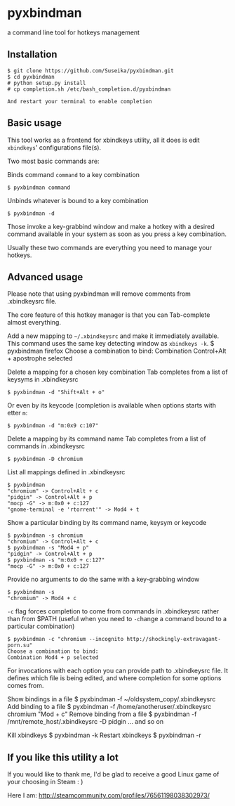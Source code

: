 pyxbindman
==========

a command line tool for hotkeys management

Installation
------------

    $ git clone https://github.com/Suseika/pyxbindman.git
    $ cd pyxbindman
    # python setup.py install
    # cp completion.sh /etc/bash_completion.d/pyxbindman

    And restart your terminal to enable completion

Basic usage
-----------

This tool works as a frontend for xbindkeys utility, all it does is edit
`xbindkeys`' configurations file(s). 

Two most basic commands are:

Binds command `command` to a key combination

    $ pyxbindman command

Unbinds whatever is bound to a key combination

    $ pyxbindman -d


Those invoke a key-grabbind window and make a hotkey with a desired command
available in your system as soon as you press a key combination.

Usually these two commands are everything you need to manage your hotkeys.

Advanced usage
--------------

Please note that using pyxbindman will remove comments from .xbindkeysrc file.

The core feature of this hotkey manager is that you can Tab-complete almost
everything.

Add a new mapping to `~/.xbindkeysrc` and make it immediately available.
This command uses the same key detecting window as `xbindkeys -k`.
    $ pyxbindman firefox
    Choose a combination to bind: 
    Combination Control+Alt + apostrophe selected

Delete a mapping for a chosen key combination
Tab completes from a list of keysyms in .xbindkeysrc

    $ pyxbindman -d "Shift+Alt + o"

Or even by its keycode (completion is available when options starts with
etter `m`:

    $ pyxbindman -d "m:0x9 c:107"

Delete a mapping by its command name
Tab completes from a list of commands in .xbindkeysrc

    $ pyxbindman -D chromium

List all mappings defined in .xbindkeysrc

    $ pyxbindman
    "chromium" -> Control+Alt + c
    "pidgin" -> Control+Alt + p
    "mocp -G" -> m:0x0 + c:127
    "gnome-terminal -e 'rtorrent'" -> Mod4 + t

Show a particular binding by its command name, keysym or keycode

    $ pyxbindman -s chromium
    "chromium" -> Control+Alt + c
    $ pyxbindman -s "Mod4 + p"
    "pidgin" -> Control+Alt + p
    $ pyxbindman -s "m:0x0 + c:127"
    "mocp -G" -> m:0x0 + c:127

Provide no arguments to do the same with a key-grabbing window

    $ pyxbindman -s 
    "chromium" -> Mod4 + c

`-c` flag forces completion to come from commands in .xbindkeysrc rather
than from $PATH (useful when you need to `-c`hange a command bound to a
particular combination)

    $ pyxbindman -c "chromium --incognito http://shockingly-extravagant-porn.su"
    Choose a combination to bind: 
    Combination Mod4 + p selected

For invocations with each option you can provide path to .xbindkeysrc
file. It defines which file is being edited, and where completion for
some options comes from.

Show bindings in a file
    $ pyxbindman -f ~/oldsystem_copy/.xbindkeysrc 
Add binding to a file
    $ pyxbindman -f /home/anotheruser/.xbindkeysrc chromium "Mod + c"
Remove binding from a file
    $ pyxbindman -f /mnt/remote_host/.xbindkeysrc -D pidgin
... and so on

Kill xbindkeys
    $ pyxbindman -k
Restart xbindkeys
    $ pyxbindman -r


    
If you like this utility a lot
------------------------------

If you would like to thank me, I'd be glad to receive a good Linux game of your
choosing in Steam : )

Here I am: http://steamcommunity.com/profiles/76561198038302973/
